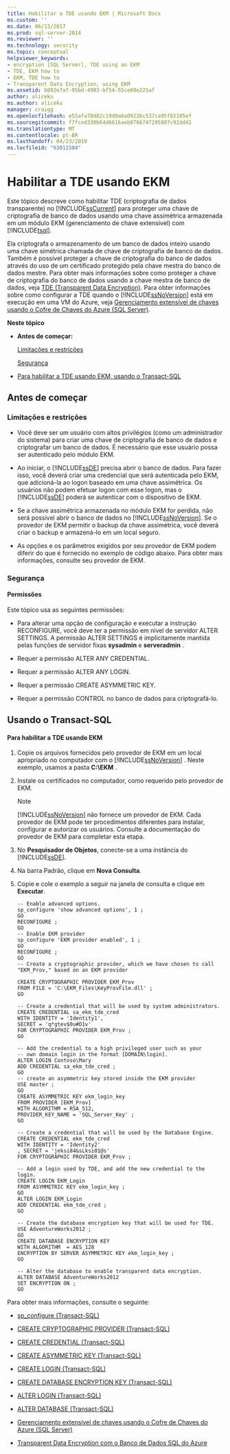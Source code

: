 ```yaml
---
title: Habilitar a TDE usando EKM | Microsoft Docs
ms.custom: ''
ms.date: 06/13/2017
ms.prod: sql-server-2014
ms.reviewer: ''
ms.technology: security
ms.topic: conceptual
helpviewer_keywords:
- encryption [SQL Server], TDE using an EKM
- TDE, EKM how to
- EKM, TDE how to
- Transparent Data Encryption, using EKM
ms.assetid: b892e7a7-95bd-4903-bf54-55ce08e225af
author: aliceku
ms.author: aliceku
manager: craigg
ms.openlocfilehash: e55afa78d82c19d9a6a09226c537ca95f65105ef
ms.sourcegitcommit: f7fced330b64d6616aeb8766747295807c92dd41
ms.translationtype: MT
ms.contentlocale: pt-BR
ms.lasthandoff: 04/23/2019
ms.locfileid: "63011504"
---
```

# <a name="enable-tde-using-ekm"></a>Habilitar a TDE usando EKM
  Este tópico descreve como habilitar TDE (criptografia de dados transparente) no [!INCLUDE[ssCurrent](../../../includes/sscurrent-md.md)] para proteger uma chave de criptografia de banco de dados usando uma chave assimétrica armazenada em um módulo EKM (gerenciamento de chave extensível) com [!INCLUDE[tsql](../../../includes/tsql-md.md)].  
  
 Ela criptografa o armazenamento de um banco de dados inteiro usando uma chave simétrica chamada de chave de criptografia de banco de dados. Também é possível proteger a chave de criptografia do banco de dados através do uso de um certificado protegido pela chave mestra do banco de dados mestre. Para obter mais informações sobre como proteger a chave de criptografia do banco de dados usando a chave mestra de banco de dados, veja [TDE &#40;Transparent Data Encryption&#41;](transparent-data-encryption.md). Para obter informações sobre como configurar a TDE quando o [!INCLUDE[ssNoVersion](../../../includes/ssnoversion-md.md)] está em execução em uma VM do Azure, veja [Gerenciamento extensível de chaves usando o Cofre de Chaves do Azure &#40;SQL Server&#41;](extensible-key-management-using-azure-key-vault-sql-server.md).  
  
 **Neste tópico**  
  
-   **Antes de começar:**  
  
     [Limitações e restrições](#Restrictions)  
  
     [Segurança](#Security)  
  
-   [Para habilitar a TDE usando EKM, usando o Transact-SQL](#TsqlProcedure)  
  
##  <a name="BeforeYouBegin"></a> Antes de começar  
  
###  <a name="Restrictions"></a> Limitações e restrições  
  
-   Você deve ser um usuário com altos privilégios (como um administrador do sistema) para criar uma chave de criptografia de banco de dados e criptografar um banco de dados. É necessário que esse usuário possa ser autenticado pelo módulo EKM.  
  
-   Ao iniciar, o [!INCLUDE[ssDE](../../../includes/ssde-md.md)] precisa abrir o banco de dados. Para fazer isso, você deverá criar uma credencial que será autenticada pelo EKM, que adicioná-la ao logon baseado em uma chave assimétrica. Os usuários não podem efetuar logon com esse logon, mas o [!INCLUDE[ssDE](../../../includes/ssde-md.md)] poderá se autenticar com o dispositivo de EKM.  
  
-   Se a chave assimétrica armazenada no módulo EKM for perdida, não será possível abrir o banco de dados no [!INCLUDE[ssNoVersion](../../../includes/ssnoversion-md.md)]. Se o provedor de EKM permitir o backup da chave assimétrica, você deverá criar o backup e armazená-lo em um local seguro.  
  
-   As opções e os parâmetros exigidos por seu provedor de EKM podem diferir do que é fornecido no exemplo de código abaixo. Para obter mais informações, consulte seu provedor de EKM.  
  
###  <a name="Security"></a> Segurança  
  
####  <a name="Permissions"></a> Permissões  
 Este tópico usa as seguintes permissões:  
  
-   Para alterar uma opção de configuração e executar a instrução RECONFIGURE, você deve ter a permissão em nível de servidor ALTER SETTINGS. A permissão ALTER SETTINGS é implicitamente mantida pelas funções de servidor fixas **sysadmin** e **serveradmin** .  
  
-   Requer a permissão ALTER ANY CREDENTIAL.  
  
-   Requer a permissão ALTER ANY LOGIN.  
  
-   Requer a permissão CREATE ASYMMETRIC KEY.  
  
-   Requer a permissão CONTROL no banco de dados para criptografá-lo.  
  
##  <a name="TsqlProcedure"></a> Usando o Transact-SQL  
  
#### <a name="to-enable-tde-using-ekm"></a>Para habilitar a TDE usando EKM  
  
1.  Copie os arquivos fornecidos pelo provedor de EKM em um local apropriado no computador com o [!INCLUDE[ssNoVersion](../../../includes/ssnoversion-md.md)] . Neste exemplo, usamos a pasta **C:\EKM** .  
  
2.  Instale os certificados no computador, como requerido pelo provedor de EKM.  
  
    > [!NOTE]  
    >  [!INCLUDE[ssNoVersion](../../../includes/ssnoversion-md.md)] não fornece um provedor de EKM. Cada provedor de EKM pode ter procedimentos diferentes para instalar, configurar e autorizar os usuários.  Consulte a documentação do provedor de EKM para completar esta etapa.  
  
3.  No **Pesquisador de Objetos**, conecte-se a uma instância do [!INCLUDE[ssDE](../../../includes/ssde-md.md)].  
  
4.  Na barra Padrão, clique em **Nova Consulta**.  
  
5.  Copie e cole o exemplo a seguir na janela de consulta e clique em **Executar**.  
  
    ```  
    -- Enable advanced options.  
    sp_configure 'show advanced options', 1 ;  
    GO  
    RECONFIGURE ;  
    GO  
    -- Enable EKM provider  
    sp_configure 'EKM provider enabled', 1 ;  
    GO  
    RECONFIGURE ;  
    GO  
    -- Create a cryptographic provider, which we have chosen to call "EKM_Prov," based on an EKM provider  
  
    CREATE CRYPTOGRAPHIC PROVIDER EKM_Prov   
    FROM FILE = 'C:\EKM_Files\KeyProvFile.dll' ;  
    GO  
  
    -- Create a credential that will be used by system administrators.  
    CREATE CREDENTIAL sa_ekm_tde_cred   
    WITH IDENTITY = 'Identity1',   
    SECRET = 'q*gtev$0u#D1v'   
    FOR CRYPTOGRAPHIC PROVIDER EKM_Prov ;  
    GO  
  
    -- Add the credential to a high privileged user such as your   
    -- own domain login in the format [DOMAIN\login].  
    ALTER LOGIN Contoso\Mary  
    ADD CREDENTIAL sa_ekm_tde_cred ;  
    GO  
    -- create an asymmetric key stored inside the EKM provider  
    USE master ;  
    GO  
    CREATE ASYMMETRIC KEY ekm_login_key   
    FROM PROVIDER [EKM_Prov]  
    WITH ALGORITHM = RSA_512,  
    PROVIDER_KEY_NAME = 'SQL_Server_Key' ;  
    GO  
  
    -- Create a credential that will be used by the Database Engine.  
    CREATE CREDENTIAL ekm_tde_cred   
    WITH IDENTITY = 'Identity2'   
    , SECRET = 'jeksi84&sLksi01@s'   
    FOR CRYPTOGRAPHIC PROVIDER EKM_Prov ;  
  
    -- Add a login used by TDE, and add the new credential to the login.  
    CREATE LOGIN EKM_Login   
    FROM ASYMMETRIC KEY ekm_login_key ;  
    GO  
    ALTER LOGIN EKM_Login   
    ADD CREDENTIAL ekm_tde_cred ;  
    GO  
  
    -- Create the database encryption key that will be used for TDE.  
    USE AdventureWorks2012 ;  
    GO  
    CREATE DATABASE ENCRYPTION KEY  
    WITH ALGORITHM  = AES_128  
    ENCRYPTION BY SERVER ASYMMETRIC KEY ekm_login_key ;  
    GO  
  
    -- Alter the database to enable transparent data encryption.  
    ALTER DATABASE AdventureWorks2012   
    SET ENCRYPTION ON ;  
    GO  
    ```  
  
 Para obter mais informações, consulte o seguinte:  
  
-   [sp_configure &#40;Transact-SQL&#41;](/sql/relational-databases/system-stored-procedures/sp-configure-transact-sql)  
  
-   [CREATE CRYPTOGRAPHIC PROVIDER &#40;Transact-SQL&#41;](/sql/t-sql/statements/create-cryptographic-provider-transact-sql)  
  
-   [CREATE CREDENTIAL &#40;Transact-SQL&#41;](/sql/t-sql/statements/create-credential-transact-sql)  
  
-   [CREATE ASYMMETRIC KEY &#40;Transact-SQL&#41;](/sql/t-sql/statements/create-asymmetric-key-transact-sql)  
  
-   [CREATE LOGIN &#40;Transact-SQL&#41;](/sql/t-sql/statements/create-login-transact-sql)  
  
-   [CREATE DATABASE ENCRYPTION KEY &#40;Transact-SQL&#41;](/sql/t-sql/statements/create-database-encryption-key-transact-sql)  
  
-   [ALTER LOGIN &#40;Transact-SQL&#41;](/sql/t-sql/statements/alter-login-transact-sql)  
  
-   [ALTER DATABASE &#40;Transact-SQL&#41;](/sql/t-sql/statements/alter-database-transact-sql)  
  
-   [Gerenciamento extensível de chaves usando o Cofre de Chaves do Azure &#40;SQL Server&#41;](extensible-key-management-using-azure-key-vault-sql-server.md)  
  
-   [Transparent Data Encryption com o Banco de Dados SQL do Azure](../../../database-engine/transparent-data-encryption-with-azure-sql-database.md)  
  
  
